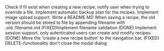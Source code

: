 Check if fil exist when creating a new recipe, notify user when trying to override a file.
Implement automatic backup plan for the recipes.
Implement image upload support.
Write a README.MD
When saving a recipe, the old version should be stored to file by appending filename with .old.<revision>.filename.md
(FIXED)Implement filename validation
(DONE) Implement session support, only autenticated users can create and modify recipes.
(DONE) Move the 'create a new recipe button' to the navigation bar.
(FIXED) DELETE-functionality don't close the modal dialog